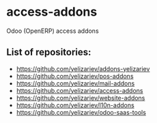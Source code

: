 access-addons
===============

Odoo (OpenERP) access addons 

List of repositories:
---------------------

* https://github.com/yelizariev/addons-yelizariev
* https://github.com/yelizariev/pos-addons
* https://github.com/yelizariev/mail-addons
* https://github.com/yelizariev/access-addons
* https://github.com/yelizariev/website-addons
* https://github.com/yelizariev/l10n-addons
* https://github.com/yelizariev/odoo-saas-tools
